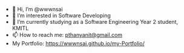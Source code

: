 - 👋 Hi, I’m @wwwnsai
- 👀 I’m interested in Software Developing
- 🌱 I’m currently studying as a Software Engineering Year 2 student, KMITL
- 📫 How to reach me: pthanyanit@gmail.com
- My Portfolio: https://wwwnsai.github.io/my-Portfolio/
